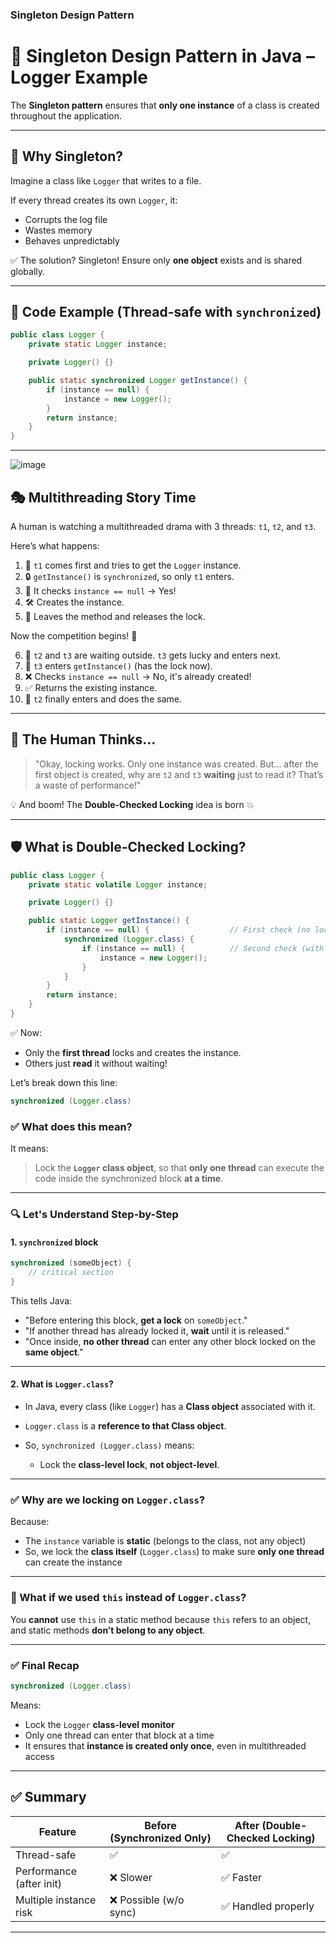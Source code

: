 ### Singleton Design Pattern

# 🧠 Singleton Design Pattern in Java – Logger Example

The **Singleton pattern** ensures that **only one instance** of a class is created throughout the application.

---

## 🚀 Why Singleton?

Imagine a class like `Logger` that writes to a file.

If every thread creates its own `Logger`, it:
- Corrupts the log file
- Wastes memory
- Behaves unpredictably

✅ The solution? Singleton!
Ensure only **one object** exists and is shared globally.

---

## 🧱 Code Example (Thread-safe with `synchronized`)

```java
public class Logger {
    private static Logger instance;

    private Logger() {}

    public static synchronized Logger getInstance() {
        if (instance == null) {
            instance = new Logger();
        }
        return instance;
    }
}

````

---

![image](https://github.com/user-attachments/assets/1629a59c-34e1-432f-97c7-a3e20617ca28)

## 🎭 Multithreading Story Time

A human is watching a multithreaded drama with 3 threads: `t1`, `t2`, and `t3`.

Here’s what happens:

1. 🧵 `t1` comes first and tries to get the `Logger` instance.
2. 🔒 `getInstance()` is `synchronized`, so only `t1` enters.
3. 🤔 It checks `instance == null` → Yes!
4. 🛠️ Creates the instance.
5. 🏃 Leaves the method and releases the lock.

Now the competition begins! 🏁

6. 🧵 `t2` and `t3` are waiting outside. `t3` gets lucky and enters next.
7. 🧵 `t3` enters `getInstance()` (has the lock now).
8. ❌ Checks `instance == null` → No, it's already created!
9. ✅ Returns the existing instance.
10. 🧵 `t2` finally enters and does the same.

---

## 👀 The Human Thinks...

> "Okay, locking works. Only one instance was created. But...
> after the first object is created, why are `t2` and `t3` **waiting** just to read it?
> That’s a waste of performance!"

💡 And boom! The **Double-Checked Locking** idea is born 💥

---

## 🛡️ What is Double-Checked Locking?

```java
public class Logger {
    private static volatile Logger instance;

    private Logger() {}

    public static Logger getInstance() {
        if (instance == null) {                  // First check (no locking)
            synchronized (Logger.class) {
                if (instance == null) {          // Second check (with locking)
                    instance = new Logger();
                }
            }
        }
        return instance;
    }
}
```

✅ Now:

* Only the **first thread** locks and creates the instance.
* Others just **read** it without waiting!

Let’s break down this line:

```java
synchronized (Logger.class)
```

### ✅ What does this mean?

It means:

> Lock the **`Logger` class object**, so that **only one thread** can execute the code inside the synchronized block **at a time**.

---

### 🔍 Let's Understand Step-by-Step

#### 1. **`synchronized` block**

```java
synchronized (someObject) {
    // critical section
}
```

This tells Java:

* "Before entering this block, **get a lock** on `someObject`."
* "If another thread has already locked it, **wait** until it is released."
* "Once inside, **no other thread** can enter any other block locked on the **same object**."

---

#### 2. **What is `Logger.class`?**

* In Java, every class (like `Logger`) has a **Class object** associated with it.
* `Logger.class` is a **reference to that Class object**.
* So, `synchronized (Logger.class)` means:

  * Lock the **class-level lock**, **not object-level**.

---

### ✅ Why are we locking on `Logger.class`?

Because:

* The `instance` variable is **static** (belongs to the class, not any object)
* So, we lock the **class itself** (`Logger.class`) to make sure **only one thread** can create the instance

---

### 🧠 What if we used `this` instead of `Logger.class`?

You **cannot** use `this` in a static method because `this` refers to an object, and static methods **don’t belong to any object**.

---

### ✅ Final Recap

```java
synchronized (Logger.class)
```

Means:

* Lock the `Logger` **class-level monitor**
* Only one thread can enter that block at a time
* It ensures that **instance is created only once**, even in multithreaded access



---

## ✅ Summary

| Feature                  | Before (Synchronized Only) | After (Double-Checked Locking) |
| ------------------------ | -------------------------- | ------------------------------ |
| Thread-safe              | ✅                          | ✅                              |
| Performance (after init) | ❌ Slower                   | ✅ Faster                       |
| Multiple instance risk   | ❌ Possible (w/o sync)      | ✅ Handled properly             |

---

